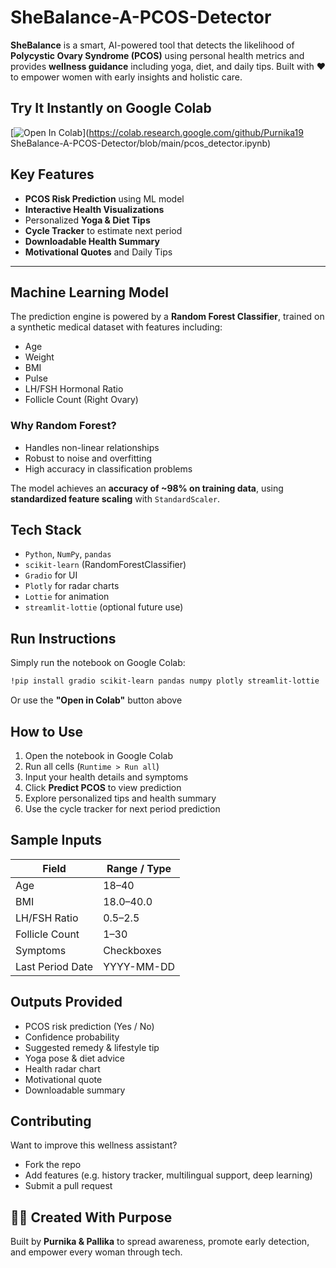 # SheBalance-A-PCOS-Detector

**SheBalance** is a smart, AI-powered tool that detects the likelihood of **Polycystic Ovary Syndrome (PCOS)** using personal health metrics and provides **wellness guidance** including yoga, diet, and daily tips. Built with ❤️ to empower women with early insights and holistic care.


##  Try It Instantly on Google Colab

[![Open In Colab](https://colab.research.google.com/assets/colab-badge.svg)](https://colab.research.google.com/github/Purnika19
SheBalance-A-PCOS-Detector/blob/main/pcos_detector.ipynb)

##  Key Features

*  **PCOS Risk Prediction** using ML model
*  **Interactive Health Visualizations**
*  Personalized **Yoga & Diet Tips**
*  **Cycle Tracker** to estimate next period
*  **Downloadable Health Summary**
*  **Motivational Quotes** and Daily Tips

---

##  Machine Learning Model

The prediction engine is powered by a **Random Forest Classifier**, trained on a synthetic medical dataset with features including:

* Age
* Weight
* BMI
* Pulse
* LH/FSH Hormonal Ratio
* Follicle Count (Right Ovary)

###  Why Random Forest?

* Handles non-linear relationships
* Robust to noise and overfitting
* High accuracy in classification problems

The model achieves an **accuracy of \~98% on training data**, using **standardized feature scaling** with `StandardScaler`.

##  Tech Stack

* `Python`, `NumPy`, `pandas`
* `scikit-learn` (RandomForestClassifier)
* `Gradio` for UI
* `Plotly` for radar charts
* `Lottie` for animation
* `streamlit-lottie` (optional future use)


##  Run Instructions

Simply run the notebook on Google Colab:

```bash
!pip install gradio scikit-learn pandas numpy plotly streamlit-lottie
```

Or use the **"Open in Colab"** button above 



##  How to Use

1. Open the notebook in Google Colab
2. Run all cells (`Runtime > Run all`)
3. Input your health details and symptoms
4. Click **Predict PCOS** to view prediction
5. Explore personalized tips and health summary
6. Use the cycle tracker for next period prediction


##  Sample Inputs

| Field            | Range / Type |
| ---------------- | ------------ |
| Age              | 18–40        |
| BMI              | 18.0–40.0    |
| LH/FSH Ratio     | 0.5–2.5      |
| Follicle Count   | 1–30         |
| Symptoms         | Checkboxes   |
| Last Period Date | YYYY-MM-DD   |


##  Outputs Provided

* PCOS risk prediction (Yes / No)
* Confidence probability
* Suggested remedy & lifestyle tip
* Yoga pose & diet advice
* Health radar chart
* Motivational quote
* Downloadable summary

##  Contributing

Want to improve this wellness assistant?

* Fork the repo
* Add features (e.g. history tracker, multilingual support, deep learning)
* Submit a pull request 

## 👩‍💻 Created With Purpose

Built by **Purnika & Pallika** to spread awareness, promote early detection, and empower every woman through tech.

